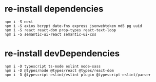 # re-install dependencies

```
npm i -S next
npm i -S axios bcrypt date-fns express jsonwebtoken md5 pg uuid
npm i -S react react-dom prop-types react-text-loop
npm i -S semantic-ui-react semantic-ui-css
```

# re-install devDependencies

```
npm i -D typescript ts-node eslint node-sass
npm i -D @types/node @types/react @types/react-dom
npm i -D @typescript-eslint/eslint-plugin @typescript-eslint/parser
```
